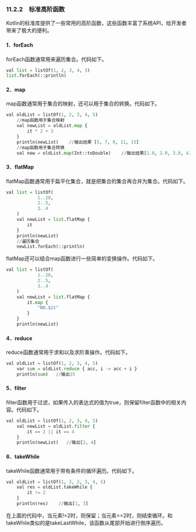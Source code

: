 ### 11.2.2　标准高阶函数

Kotlin的标准库提供了一些常用的高阶函数，这些函数丰富了系统API，给开发者带来了极大的便利。

#### 1．forEach

forEach函数通常用来遍历集合。代码如下。

```python
val list = listOf(1, 2, 3, 4, 5)
list.forEach(::println)
```

#### 2．map

map函数通常用于集合的映射，还可以用于集合的转换。代码如下。

```python
val oldList = listOf(1, 2, 3, 4, 5)
    //map函数用于集合映射
    val newList = oldList.map {
        it * 2 + 3
    }
    println(newList)    //输出结果 [5, 7, 9, 11, 13]
    //map函数用于集合转换
    val new = oldList.map(Int::toDouble)    //输出结果[1.0, 2.0, 3.0, 4.0, 5.0]
```

#### 3．flatMap

flatMap函数通常用于扁平化集合，就是把集合的集合再合并为集合。代码如下。

```python
val list = listOf(
            1..20,
            2..5,
            3..4
    )
    val newList = list.flatMap {
        it
    }
    println(newList)
    //遍历集合
    newList.forEach(::println)
```

flatMap还可以结合map函数进行一些简单的变换操作。代码如下。

```python
val list = listOf(
            1..20,
            2..5,
            3..4
    )
    val newList = list.flatMap {
        it.map {
            "NO.$it"
        }
    }
    println(newList)
```

#### 4．reduce

reduce函数通常用于求和以及求阶乘操作。代码如下。

```python
val oldList = listOf(1, 2, 3, 4, 5)
    var sum = oldList.reduce { acc, i -> acc + i }
    println(sum)   //输出15
```

#### 5．filter

filter函数用于过滤，如果传入的表达式的值为true，则保留filter函数中的相关内容。代码如下。

```python
val oldList = listOf(1, 2, 3, 4, 5)
    val newList = oldList.filter {
        it == 2 || it == 4
    }
    println(newList)   //输出[2, 4]
```

#### 6．takeWhile

takeWhile函数通常用于带有条件的循环遍历。代码如下。

```python
val oldList = listOf(1, 3, 2, 3, 4, 5)
    val res = oldList.takeWhile {
        it != 2
    }
    println(res)    //输出[1, 3]
```

在上面的代码中，当元素!=2时，则保留；当元素==2时，则结束循环。和takeWhile类似的是takeLastWhile，该函数从尾部开始进行倒序遍历。

